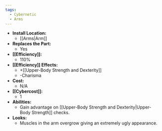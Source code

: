 ```yaml
---
tags:
  - Cybernetic
  - Arms
---
```

- **Install Location:**
	- [[Arms|Arm]]
- **Replaces the Part:**
	- Yes
- **[[Efficiency]]:**
	- 110%
- **[[Efficiency]] Effects:**
	- +[[Upper-Body Strength and Dexterity]]
	- -Charisma
- **Cost:**
	- N/A
- **[[Cybercost]]:**
	- 1
- **Abilities:**
	- Gain advantage on [[Upper-Body Strength and Dexterity|Upper-Body Strength]] checks.
- **Looks:**
	- Muscles in the arm overgrow giving an extremely ugly appearance.